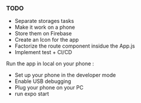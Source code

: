 ### TODO 
- Separate storages tasks
- Make it work on a phone
- Store them on Firebase
- Create an Icon for the app
- Factorize the route component insidue the App.js
- Implement test + CI/CD

Run the app in local on your phone :
- Set up your phone in the developer mode
- Enable USB debugging
- Plug your phone on your PC
- run expo start
